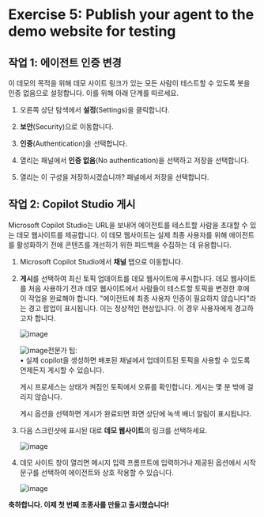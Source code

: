 # Exercise 5: Publish your agent to the demo website for testing

## 작업 1: 에이전트 인증 변경

이 데모의 목적을 위해 데모 사이트 링크가 있는 모든 사람이 테스트할 수 있도록 봇을 인증 없음으로 설정합니다. 이를 위해 아래 단계를 따르세요.

1. 오른쪽 상단 탐색에서 **설정**(Settings)을 클릭합니다.

2. **보안**(Security)으로 이동합니다.

3. **인증**(Authentication)을 선택합니다.

4. 열리는 패널에서 **인증 없음**(No authentication)을 선택하고 저장을 선택합니다.

5. 열리는 이 구성을 저장하시겠습니까? 패널에서 저장을 선택합니다.


## 작업 2: Copilot Studio 게시

Microsoft Copilot Studio는 URL을 보내어 에이전트를 테스트할 사람을 초대할 수 있는 데모 웹사이트를 제공합니다. 이 데모 웹사이트는 실제 최종 사용자를 위해 에이전트를 활성화하기 전에 콘텐츠를 개선하기 위한 피드백을 수집하는 데 유용합니다.

1. Microsoft Copilot Studio에서 **채널** 탭으로 이동합니다.

2. **게시**를 선택하여 최신 토픽 업데이트를 데모 웹사이트에 푸시합니다. 데모 웹사이트를 처음 사용하기 전과 데모 웹사이트에서 사람들이 테스트할 토픽을 변경한 후에 이 작업을 완료해야 합니다. "에이전트에 최종 사용자 인증이 필요하지 않습니다"라는 경고 팝업이 표시됩니다. 이는 정상적인 현상입니다. 이 경우 사용자에게 경고하고자 합니다.

   ![image](https://github.com/user-attachments/assets/4411c74c-5915-4506-a1f9-3c2a426e839d)


   ![image](https://github.com/user-attachments/assets/0d53b99a-31f7-42fb-886a-7cf157a38d42)전문가 팁:</br>
   • 실제 copilot을 생성하면 배포된 채널에서 업데이트된 토픽을 사용할 수 있도록 언제든지 게시할 수 있습니다.

   게시 프로세스는 상태가 켜짐인 토픽에서 오류를 확인합니다. 게시는 몇 분 밖에 걸리지 않습니다.

   게시 옵션을 선택하면 게시가 완료되면 화면 상단에 녹색 배너 알림이 표시됩니다.

3. 다음 스크린샷에 표시된 대로 **데모 웹사이트**의 링크를 선택하세요.

   ![image](https://github.com/user-attachments/assets/d9308460-875e-421a-a820-8469913db259)

4. 데모 사이트 창이 열리면 메시지 입력 프롬프트에 입력하거나 제공된 옵션에서 시작 문구를 선택하여 에이전트와 상호 작용할 수 있습니다.

   ![image](https://github.com/user-attachments/assets/65f6bf63-4140-47f5-98a9-b3a63108ff34)


**축하합니다. 이제 첫 번째 조종사를 만들고 출시했습니다!**




